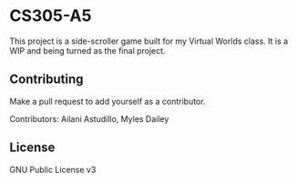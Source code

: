 # CS305-A5
This project is a side-scroller game built for my Virtual Worlds class.
It is a WIP and being turned as the final project.

## Contributing
Make a pull request to add yourself as a contributor.

Contributors: Ailani Astudillo, Myles Dailey

## License
GNU Public License v3
